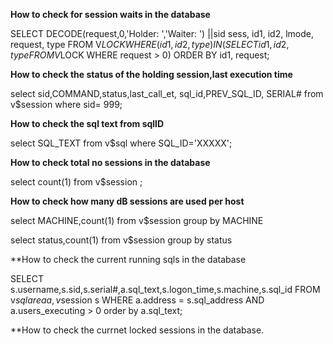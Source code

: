 **How to check for session waits in the database**

SELECT DECODE(request,0,'Holder: ','Waiter: ') ||sid sess, id1, id2, lmode, request, type FROM V$LOCK WHERE (id1, id2, type) IN (SELECT id1, id2, type FROM V$LOCK WHERE request > 0) ORDER BY id1, request;

**How to check the status of the holding session,last execution time** 

select sid,COMMAND,status,last_call_et, sql_id,PREV_SQL_ID, SERIAL# from v$session where sid= 999;

**How to check the sql text from sqlID** 

select SQL_TEXT from v$sql where  SQL_ID='XXXXX';

**How to check total no sessions in the database** 

select count(1) from v$session ;

**How to check how many  dB sessions are used per host** 

select MACHINE,count(1) from v$session group by MACHINE

select status,count(1) from v$session group by status 

**How to check the current running sqls in the database

SELECT s.username,s.sid,s.serial#,a.sql_text,s.logon_time,s.machine,s.sql_id FROM v$sqlarea  a,v$session s WHERE a.address = s.sql_address AND a.users_executing > 0 order by a.sql_text;


**How to check the currnet locked sessions in the database.
